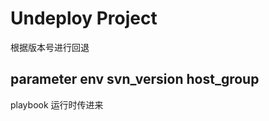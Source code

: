 Undeploy Project
=========

根据版本号进行回退

parameter  env svn_version host_group
------------

playbook 运行时传进来


